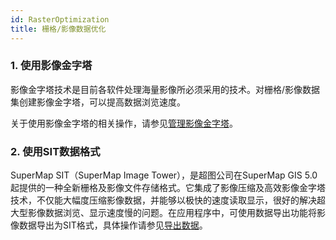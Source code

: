 ```yaml
---
id: RasterOptimization
title: 栅格/影像数据优化
---
```

### 1\. 使用影像金字塔

影像金字塔技术是目前各软件处理海量影像所必须采用的技术。对栅格/影像数据集创建影像金字塔，可以提高数据浏览速度。

关于使用影像金字塔的相关操作，请参见[管理影像金字塔](../../DataProcessing/DataManagement/ManagePyromid  )。

### 2\. 使用SIT数据格式

SuperMap SIT（SuperMap Image Tower），是超图公司在SuperMap GIS
5.0起提供的一种全新栅格及影像文件存储格式。它集成了影像压缩及高效影像金字塔技术，不仅能大幅度压缩影像数据，并能够以极快的速度读取显示，很好的解决超大型影像数据浏览、显示速度慢的问题。在应用程序中，可使用数据导出功能将影像数据导出为SIT格式，具体操作请参见[导出数据](../../DataProcessing/DataConversion/ExportData  )。

 

